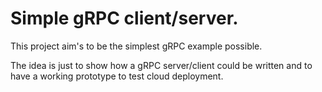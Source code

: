 # Simple gRPC client/server.

This project aim's to be the simplest gRPC example possible.

The idea is just to show how a gRPC server/client could be written and to have a working prototype to test cloud deployment.

